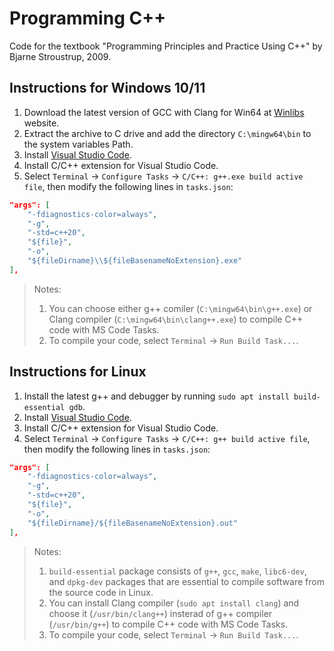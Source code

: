 # Programming C++

Code for the textbook "Programming Principles and Practice Using C++" by Bjarne Stroustrup, 2009.

## Instructions for Windows 10/11

1. Download the latest version of GCC with Clang for Win64 at [Winlibs](https://winlibs.com/) website.
2. Extract the archive to C drive and add the directory `C:\mingw64\bin` to the system variables Path.
3. Install [Visual Studio Code](https://code.visualstudio.com/).
4. Install C/C++ extension for Visual Studio Code.
5. Select `Terminal` -> `Configure Tasks` -> `C/C++: g++.exe build active file`, then modify the following lines in `tasks.json`:

```json
"args": [
	"-fdiagnostics-color=always",
	"-g",
	"-std=c++20",
	"${file}",
	"-o",
	"${fileDirname}\\${fileBasenameNoExtension}.exe"
],
```

> Notes:
> 1. You can choose either g++ comiler (`C:\mingw64\bin\g++.exe`) or Clang compiler (`C:\mingw64\bin\clang++.exe`) to compile C++ code with MS Code Tasks.
> 2. To compile your code, select `Terminal` -> `Run Build Task...`.

## Instructions for Linux

1. Install the latest g++ and debugger by running `sudo apt install build-essential gdb`.
2. Install [Visual Studio Code](https://code.visualstudio.com/).
3. Install C/C++ extension for Visual Studio Code.
4. Select `Terminal` -> `Configure Tasks` -> `C/C++: g++ build active file`, then modify the following lines in `tasks.json`:

```json
"args": [
	"-fdiagnostics-color=always",
	"-g",
	"-std=c++20",
	"${file}",
	"-o",
	"${fileDirname}/${fileBasenameNoExtension}.out"
],
```
> Notes:
> 1. `build-essential` package consists of `g++`, `gcc`, `make`, `libc6-dev`, and `dpkg-dev` packages that are essential to compile software from the source code in Linux.
> 2. You can install Clang compiler (`sudo apt install clang`) and choose it (`/usr/bin/clang++`) insterad of g++ compiler (`/usr/bin/g++`) to compile C++ code with MS Code Tasks.
> 3. To compile your code, select `Terminal` -> `Run Build Task...`.

